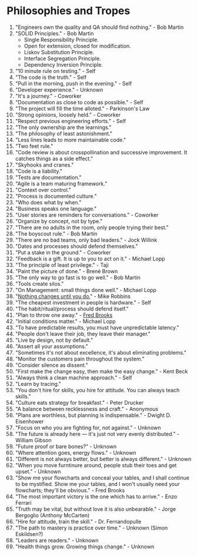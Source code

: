 # Philosophies and Tropes

1. "Engineers own the quality and QA should find nothing." - Bob Martin
1. "SOLID Principles." - Bob Martin
    - Single Responsibility Principle.
    - Open for extension, closed for modification.
    - Liskov Substitution Principle.
    - Interface Segregation Principle.
    - Dependency Inversion Principle.
1. "10 minute rule on testing." - Self
1. "The code is the truth." - Self
1. "Pull in the morning, push in the evening." - Self
1. "Developer experience." - Unknown
1. "It's a journey." - Coworker
1. "Documentation as close to code as possible." - Self
1. "The project will fill the time alloted." - Parkinson's Law
1. "Strong opinions, loosely held." - Coworker
1. "Respect previous engineering efforts." - Self
1. "The only ownership are the learnings."
1. "The philosophy of least astonishment."
1. "Less lines leads to more maintainable code."
1. "Two feet rule."
1. "Code review is about crosspollination and successive improvement. It catches things as a side effect."
1. "Skyhooks and cranes."
1. "Code is a liability."
1. "Tests are documentation."
1. "Agile is a team maturing framework."
1. "Context over control."
1. "Process is documented culture."
1. "Who does what by when."
1. "Business speaks one language."
1. "User stories are reminders for conversations." - Coworker
1. "Organize by concept, not by type."
1. "There are no adults in the room, only people trying their best."
1. "The boyscout rule." - Bob Martin
1. "There are no bad teams, only bad leaders." - Jock Willink
1. "Dates and processes should defend themselves."
1. "Put a stake in the ground." - Coworker
1. "Feedback is a gift. It is up to you to act on it." - Michael Lopp
1. "The principle of least privilege." - Taji
1. "Paint the picture of done." - Brené Brown
1. "The only way to go fast is to go well." - Bob Martin
1. "Tools create silos."
1. "On Management: small things done well." - Michael Lopp
1. "[Nothing changes until you do.](https://blog.armory.io/nothing-changes-until-you-do/)" - Mike Robbins 
1. "The cheapest investment in people is hardware." - Self
1. "The habit/ritual/process should defend itself."
1. "Plan to throw one away." - [Fred Brooks](https://wiki.c2.com/?PlanToThrowOneAway)
1. "Initial conditions matter." - Michael Lopp
1. "To have predictable results, you must have unpredictable latency."
1. "People don't leave their job, they leave their manager."
1. "Live by design, not by default."
1. "Assert all your assumptions."
1. "Sometimes it's not about excellence, it's about eliminating problems."
1. "Monitor the customers pain throughout the system."
1. "Consider silence as dissent."
1. "First make the change easy, then make the easy change." - Kent Beck
1. "Always think a clean machine approach." - Self
1. "Learn by tracing."
1. "You don't hire for skills, you hire for attitude. You can always teach skills."
1. "Culture eats strategy for breakfast." - Peter Drucker
1. "A balance between recklessness and craft." - Anonymous
1. "Plans are worthless, but planning is indispensable." - Dwight D. Eisenhower
1. "Focus on who you are fighting for, not against." - Unknown
1. "The future is already here — it's just not very evenly distributed." - William Gibson
1. "Future proof or bare bones?" - Unknown
1. "Where attention goes, energy flows." - Unknown
1. "Different is not always better, but better is always different." - Unknown 
1. "When you move furntinure around, people stub their toes and get upset." - Unknown
1. "Show me your flowcharts and conceal your tables, and I shall continue to be mystified. Show me your tables, and I won't usually need your flowcharts; they'll be obvious." - Fred Brooks
1. "The most important victory is the one which has to arrive." - Enzo Ferrari
1. "Truth may be vital, but without love it is also unbearable." - Jorge Bergoglio (Anthony McCarten)
1. "Hire for attitude, train the skill." - Dr. Fernandopulle
1. "The path to mastery is practice over time." - Unknown (Simon Eskildsen?)
1. "Leaders are readers." - Unknown
1. "Health things grow. Growing things change." - Unknown
